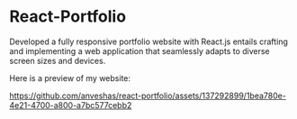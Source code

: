 # React-Portfolio
Developed a fully responsive portfolio website with React.js entails crafting and implementing a web application that seamlessly adapts to diverse screen sizes and devices.


Here is a preview of my website:

https://github.com/anveshas/react-portfolio/assets/137292899/1bea780e-4e21-4700-a800-a7bc577cebb2
